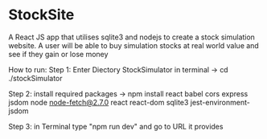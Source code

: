 # StockSite
A React JS app that utilises sqlite3 and nodejs to create a stock simulation website. A user will be able to buy simulation stocks at real world value and see if they gain or lose money


How to run:
Step 1:
Enter Diectory StockSimulator
in terminal -> cd ./stockSimulator

Step 2:
install required packages -> npm install react babel cors express jsdom node node-fetch@2.7.0 react react-dom sqlite3 jest-environment-jsdom

Step 3:
in Terminal type "npm run dev" and go to URL it provides
